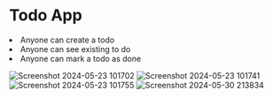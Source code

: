 <h1>Todo App</h1>

<li>Anyone can create a todo</li>
<li>Anyone can see existing to do</li>
<li>Anyone can mark a todo as done</li>

![Screenshot 2024-05-23 101702](https://github.com/SanyamMadaan/TaskManager/assets/124160436/cae18799-5089-414d-844a-f2c503949797)
![Screenshot 2024-05-23 101741](https://github.com/SanyamMadaan/TaskManager/assets/124160436/bffab00e-c14a-4290-8f36-d8a75f719671)
![Screenshot 2024-05-23 101755](https://github.com/SanyamMadaan/TaskManager/assets/124160436/ffe57734-9def-47df-ad09-08087acb26f1)
![Screenshot 2024-05-30 213834](https://github.com/SanyamMadaan/TaskManager/assets/124160436/d18c1234-261b-4c69-9841-7acc3797d005)
